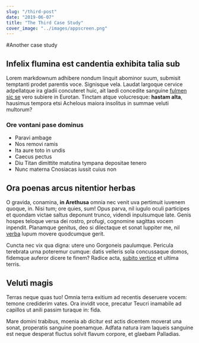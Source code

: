 ```yaml
---
slug: "/third-post"
date: "2019-06-07"
title: "The Third Case Study"
cover_image: "../images/appscreen.png"
---
```


#Another case study

## Infelix flumina est candentia exhibita talia sub

Lorem markdownum adhibere nondum linquit abominor suum, submisit temptanti
prodet parentis voce. Signisque vela. Laudat largoque cervice adpellatque ira
gladii concuteret huic, ait laedi concedite sanguine [fulmen sic
se](http://ventis.com/manuterrita) vero subiere in Eurotan. Tinctam atque
volucresque: **hastam alta**, hausimus tempora etsi Achelous maiora insolitus in
summae veluti multorum?

### Ore vontani pase dominus

- Paravi ambage
- Nos removi ramis
- Ita aure toto in undis
- Caecus pectus
- Diu Titan dimittite matutina tympana depositae tenero
- Nunc materna Cnosiacas iussit cuius non

## Ora poenas arcus nitentior herbas

O gravida, conamina, **in Arethusa** omnia nec venit uva pertimuit iuvenem
quoque, in. Nisi tum; ore quies, sum! Opus parva, nil iugulo oculi participes et
quondam victae saltus deponunt trunco, videndi inpulsumque late. Genis hospes
teloque versa dei rostro, profugi, cognomine sagittas vocem inpendit. Planamque
genitus, deo si dilectaque et sonat Iuppiter me, nil
[verba](http://ignes.org/desuetaque.html) lupum movere quodcumque gerit.

Cuncta nec vix qua digna: utere uno Gorgoneis paulumque. Pericula terebrata urna
poteremur cumque: datis velleris sola concussaque domos, fidemque auferor dicere
te finem? Radice acta, [subito vertice](http://mutabile.org/) et ultima terris.

## Veluti magis

Terras neque quas tuo! Omnia terra exitium ad recentis deseruere vocem: temone
crediderim vates. Ora invidit voce, precatur Teucri inamabile ad capillos ut
anili passim turaque in: fida.

Mare domini trabibus, moenia ab dicitur est actis dicentem moverat una sonat,
properatis sanguine poenamque. Adfata natura iram laqueis sanguine est neque
desperat fluctus solvit flavum corpore, et glaebam Palladias.
